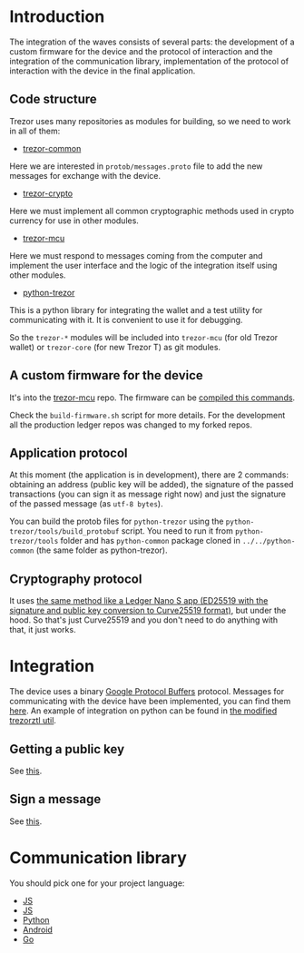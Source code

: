 # Introduction

The integration of the waves consists of several parts: the development of a custom firmware for the device and the protocol of interaction and the integration of the communication library, implementation of the protocol of interaction with the device in the final application.

## Code structure

Trezor uses many repositories as modules for building, so we need to work in all of them:

* [trezor-common](https://github.com/Tolsi/trezor-common/tree/waves-integration)

Here we are interested in `protob/messages.proto` file to add the new messages for exchange with the device.
* [trezor-crypto](https://github.com/Tolsi/trezor-crypto/tree/waves-integration)

Here we must implement all common cryptographic methods used in crypto currency for use in other modules.

* [trezor-mcu](https://github.com/Tolsi/trezor-mcu/tree/waves-integration)

Here we must respond to messages coming from the computer and implement the user interface and the logic of the integration itself using other modules.

* [python-trezor](https://github.com/Tolsi/python-trezor/tree/waves-integration)

This is a python library for integrating the wallet and a test utility for communicating with it. It is convenient to use it for debugging.

So the `trezor-*` modules will be included into `trezor-mcu` (for old Trezor wallet) or `trezor-core` (for new Trezor T) as git modules.

## A custom firmware for the device

It's into the [trezor-mcu](https://github.com/Tolsi/trezor-mcu/tree/waves-integration) repo. The firmware can be [compiled this commands](https://github.com/trezor/trezor-mcu#how-to-build-trezor-firmware).

Check the `build-firmware.sh` script for more details. For the development all the production ledger repos was changed to my forked repos.

## Application protocol

At this moment (the application is in development), there are 2 commands: obtaining an address (public key will be added), the signature of the passed transactions (you can sign it as message right now) and just the signature of the passed message (as `utf-8 bytes`).

You can build the protob files for `python-trezor` using the `python-trezor/tools/build_protobuf` script. You need to run it from `python-trezor/tools` folder and has `python-common` package cloned in `../../python-common` (the same folder as python-trezor).

## Cryptography protocol

It uses [the same method like a Ledger Nano S app (ED25519 with the signature and public key conversion to Curve25519 format)](https://github.com/wavesplatform/nanos-app-waves/wiki/Integration-manual#cryptography-protocol), but under the hood. So that's just Curve25519 and you don't need to do anything with that, it just works.

# Integration

The device uses a binary [Google Protocol Buffers](https://developers.google.com/protocol-buffers/) protocol. Messages for communicating with the device have been implemented, you can find them [here](https://github.com/Tolsi/trezor-common/blob/waves-integration/protob/messages.proto#L102).
An example of integration on python can be found in [the modified trezorztl util](https://github.com/Tolsi/python-trezor/blob/waves-integration/trezorlib/client.py#L532).

## Getting a public key

See [this](https://github.com/Tolsi/python-trezor/blob/waves-integration/trezorlib/client.py#L532).

## Sign a message

See [this](https://github.com/Tolsi/python-trezor/blob/waves-integration/trezorlib/client.py#L581).

# Communication library

You should pick one for your project language:

* [JS](https://github.com/trezor/trezor.js)
* [JS](https://github.com/trezor/connect)
* [Python](https://github.com/trezor/python-trezor)
* [Android](https://github.com/trezor/trezor-android)
* [Go](https://github.com/trezor/trezord-go)